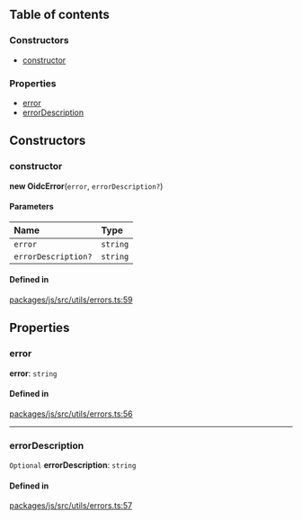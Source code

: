 ## Table of contents

### Constructors

- [constructor](OidcError.md#constructor)

### Properties

- [error](OidcError.md#error)
- [errorDescription](OidcError.md#errordescription)

## Constructors

### constructor

**new OidcError**(`error`, `errorDescription?`)

#### Parameters

| Name                | Type     |
| :------------------ | :------- |
| `error`             | `string` |
| `errorDescription?` | `string` |

#### Defined in

[packages/js/src/utils/errors.ts:59](https://github.com/logto-io/js/blob/f0f78e6/packages/js/src/utils/errors.ts#L59)

## Properties

### error

**error**: `string`

#### Defined in

[packages/js/src/utils/errors.ts:56](https://github.com/logto-io/js/blob/f0f78e6/packages/js/src/utils/errors.ts#L56)

---

### errorDescription

`Optional` **errorDescription**: `string`

#### Defined in

[packages/js/src/utils/errors.ts:57](https://github.com/logto-io/js/blob/f0f78e6/packages/js/src/utils/errors.ts#L57)
